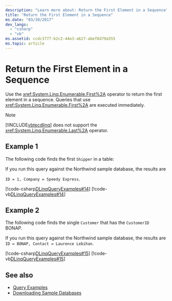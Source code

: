 ```yaml
---
description: "Learn more about: Return the First Element in a Sequence"
title: "Return the First Element in a Sequence"
ms.date: "03/30/2017"
dev_langs: 
  - "csharp"
  - "vb"
ms.assetid: ccdc3777-b2c2-44e3-a627-abef8d79a555
ms.topic: article
---
```

# Return the First Element in a Sequence

Use the <xref:System.Linq.Enumerable.First%2A> operator to return the first element in a sequence. Queries that use <xref:System.Linq.Enumerable.First%2A> are executed immediately.  
  
> [!NOTE]
> [!INCLUDE[vbtecdlinq](../../../../../../includes/vbtecdlinq-md.md)] does not support the <xref:System.Linq.Enumerable.Last%2A> operator.  
  
## Example 1

 The following code finds the first `Shipper` in a table:  
  
 If you run this query against the Northwind sample database, the results are  
  
 `ID = 1, Company = Speedy Express`.  
  
 [!code-csharp[DLinqQueryExamples#14](../../../../../../samples/snippets/csharp/VS_Snippets_Data/DLinqQueryExamples/cs/Program.cs#14)]
 [!code-vb[DLinqQueryExamples#14](../../../../../../samples/snippets/visualbasic/VS_Snippets_Data/DLinqQueryExamples/vb/Module1.vb#14)]  
  
## Example 2  

 The following code finds the single `Customer` that has the `CustomerID` BONAP.  
  
 If you run this query against the Northwind sample database, the results are `ID = BONAP, Contact = Laurence Lebihan`.  
  
 [!code-csharp[DLinqQueryExamples#15](../../../../../../samples/snippets/csharp/VS_Snippets_Data/DLinqQueryExamples/cs/Program.cs#15)]
 [!code-vb[DLinqQueryExamples#15](../../../../../../samples/snippets/visualbasic/VS_Snippets_Data/DLinqQueryExamples/vb/Module1.vb#15)]  
  
## See also

- [Query Examples](query-examples.md)
- [Downloading Sample Databases](downloading-sample-databases.md)
